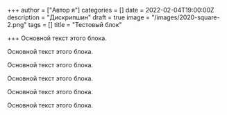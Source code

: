 +++
author = ["Автор я"]
categories = []
date = 2022-02-04T19:00:00Z
description = "Дискрипшин"
draft = true
image = "/images/2020-square-2.png"
tags = []
title = "Тестовый блок"

+++
Основной текст этого блока.

Основной текст этого блока.

Основной текст этого блока.

Основной текст этого блока.

Основной текст этого блока.

Основной текст этого блока.